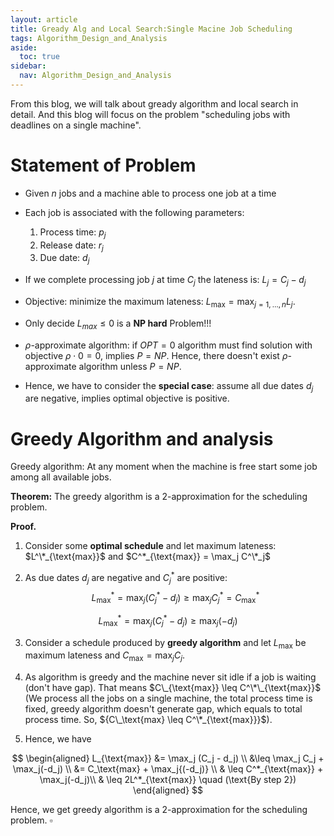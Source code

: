 ```yaml
---
layout: article
title: Gready Alg and Local Search:Single Macine Job Scheduling
tags: Algorithm_Design_and_Analysis
aside:
  toc: true
sidebar:
  nav: Algorithm_Design_and_Analysis
---
```


From this blog, we will talk about gready algorithm and local search in detail. And this blog will focus on the problem "scheduling jobs with deadlines on a single machine".

<!--more-->

# Statement of Problem

- Given $n$ jobs and a machine able to process one job at a time
- Each job is associated with the following parameters:
  1. Process time: $p_j$
  2. Release date: $r_j$
  3. Due date: $d_j$
- If we complete processing job $j$ at time $C_j$ the lateness is: $L_j = C_j - d_j$
- Objective: minimize the maximum lateness: $L_{\text{max}} = \max_{j=1,\ldots,n} L_j$.
- Only decide ${L_{max} \leq 0}$ is a **NP hard** Problem!!!

- $\rho$-approximate algorithm: if $OPT = 0$ algorithm must find solution with objective $\rho \cdot 0 = 0$, implies $P=NP$. Hence, there doesn't exist $\rho$-approximate algorithm unless $P=NP$.

- Hence, we have to consider the **special case**: assume all due dates $d_j$ are negative, implies optimal objective is positive.

# Greedy Algorithm and analysis

Greedy algorithm: At any moment when the machine is free start some job among all available jobs.



**Theorem:** The greedy algorithm is a 2-approximation for the scheduling problem.

**Proof.** 

1. Consider some **optimal schedule** and let maximum lateness: $L^\*_{\text{max}}$ and $C^*_{\text{max}} = \max_j C^\*_j$

2. As due dates $d_j$ are negative and $C^*_j$ are positive:
$$
L^*_{\text{max}} = \max_j(C^*_j - d_j) \geq \max_j C^*_j = C^*_{\text{max}}
$$

$$
L^*_{\text{max}} = \max_j(C^*_j - d_j) \geq \max_j(-d_j)
$$

3. Consider a schedule produced by **greedy algorithm** and let $L_{\text{max}}$ be maximum lateness and $C_{\text{max}} = \max_j C_j$.

4. As algorithm is greedy and the machine never sit idle if a job is waiting (don't have gap). That means $C\_{\text{max}} \leq C^\*\_{\text{max}}$ (We process all the jobs on a single machine, the total process time is fixed, greedy algorithm doesn't generate gap, which equals to total process time. So, ${C\_\text{max} \leq C^\*_{\text{max}}}$).
5. Hence, we have

$$
\begin{aligned}
L_{\text{max}} &= \max_j (C_j - d_j) \\
&\leq \max_j C_j + \max_j(-d_j) \\
&= C_\text{max} + \max_j{(-d_j)} \\
& \leq C^*_{\text{max}} + \max_j(-d_j)\\
& \leq 2L^*_{\text{max}} \quad (\text{By step 2})
\end{aligned}
$$

Hence, we get greedy algorithm is a 2-approximation for the scheduling problem. $\square$

